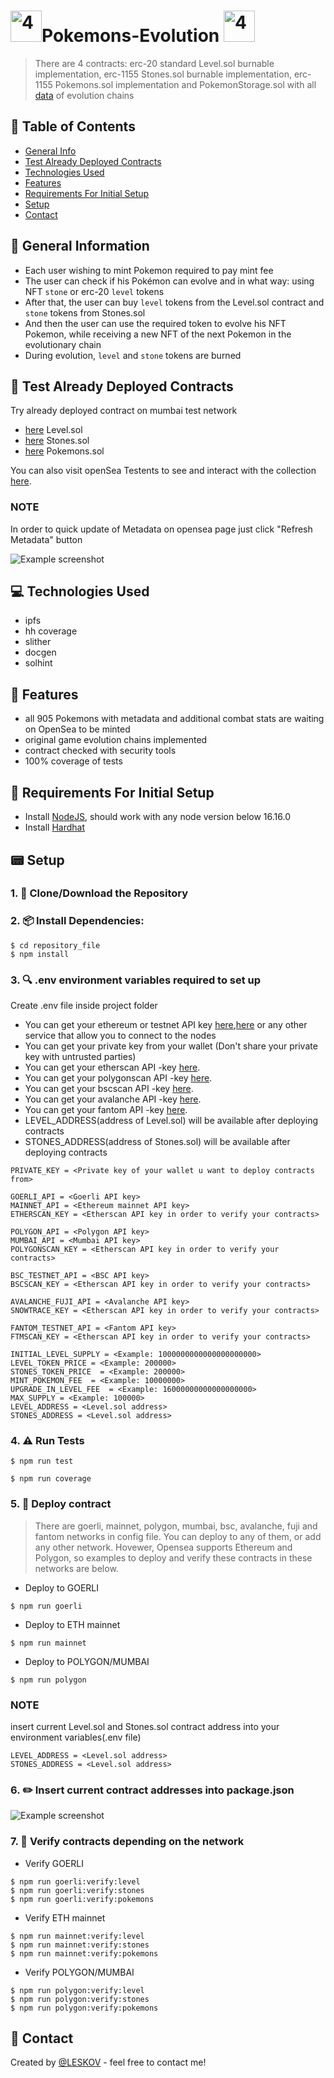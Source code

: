 # <!--<img src="/helpers/readmeHelpers/311.jpg" alt="2" width="50" height="50" /><img src="/helpers/readmeHelpers/243.jpg" alt="4" width="50" height="50" />--> <img src="./helpers/readmeHelpers/1.png" alt="4" width="50" height="50" />Pokemons-Evolution <img src="./helpers/readmeHelpers/12.gif" alt="4" width="50" height="50" /><!--<img src="/helpers/readmeHelpers/302.jpg" alt="2" width="50" height="50" /><img src="/helpers/readmeHelpers/312.jpg" alt="4" width="50" height="50" />-->
> There are 4 contracts: erc-20 standard Level.sol burnable implementation, erc-1155 Stones.sol burnable implementation, erc-1155 Pokemons.sol implementation and PokemonStorage.sol with all [data](https://pokemondb.net/evolution) of evolution chains

## 📁 Table of Contents
* [General Info](#-general-information)
* [Test Already Deployed Contracts](#-test-already-deployed-contracts)
* [Technologies Used](#-technologies-used)
* [Features](#-features)
* [Requirements For Initial Setup](#-requirements-for-initial-setup)
* [Setup](#-setup)
* [Contact](#-contact)



## 🚩 General Information
- Each user wishing to mint Pokemon required to pay mint fee
- The user can check if his Pokémon can evolve and in what way: using NFT `stone` or erc-20 `level` tokens
- After that, the user can buy `level` tokens from the Level.sol contract and `stone` tokens from Stones.sol
- And then the user can use the required token to evolve his NFT Pokemon, while receiving a new NFT of the next Pokemon in the evolutionary chain
- During evolution, `level` and `stone` tokens are burned 


## 🧪 Test Already Deployed Contracts

Try already deployed contract on mumbai test network
- [here](https://mumbai.polygonscan.com/address/0x0a680E2225a3e2103571AeB5d2B1da3f39766B78#readContract) Level.sol
- [here](https://mumbai.polygonscan.com/address/0x992c7Ac4eC6e63479a2Aa03Cd6A2a973c68F0D1b#readContract) Stones.sol
- [here](https://mumbai.polygonscan.com/address/0xb9276ba30c6Dc4884054EE60d82A3C59CC50e2ee#writeContract) Pokemons.sol

You can also visit openSea Testents to see and interact with the collection [here](https://testnets.opensea.io/collection/pokemons-evolution).
### NOTE
In order to quick update of Metadata on opensea page just click "Refresh Metadata" button


<!--![Example screenshot](./helpers/readmeHelpers/Screenshot8.png)-->

![Example screenshot](./helpers/readmeHelpers/Screenshot9.png)


 
## 💻 Technologies Used
- ipfs
- hh coverage
- slither
- docgen
- solhint

## 🌟 Features
- all 905 Pokemons with metadata and additional combat stats are waiting on OpenSea to be minted
- original game evolution chains implemented
- contract checked with security tools
- 100% coverage of tests

## 👀 Requirements For Initial Setup
- Install [NodeJS](https://nodejs.org/en/), should work with any node version below 16.16.0
- Install [Hardhat](https://hardhat.org/)

## 📟 Setup
### 1. 💾 Clone/Download the Repository
### 2. 📦 Install Dependencies:
```
$ cd repository_file
$ npm install
```
### 3. 🔍 .env environment variables required to set up
Create .env file inside project folder
- You can get your ethereum or testnet API key [here](https://infura.io/dashboard/ethereum),[here](https://www.alchemy.com) or any other service that allow you to connect to the nodes
- You can get your private key from your wallet (Don't share your private key with untrusted parties) 
- You can get your etherscan API -key [here](https://etherscan.io/myapikey).
- You can get your polygonscan API -key [here](https://polygonscan.com/myapikey).
- You can get your bscscan API -key [here](https://bscscan.com/myapikey).
- You can get your avalanche API -key [here](https://snowtrace.io/myapikey).
- You can get your fantom API -key [here](https://ftmscan.com/myapikey).
- LEVEL_ADDRESS(address of Level.sol) will be available after deploying contracts
- STONES_ADDRESS(address of Stones.sol) will be available after deploying contracts
```
PRIVATE_KEY = <Private key of your wallet u want to deploy contracts from>

GOERLI_API = <Goerli API key>
MAINNET_API = <Ethereum mainnet API key>
ETHERSCAN_KEY = <Etherscan API key in order to verify your contracts>

POLYGON_API = <Polygon API key>
MUMBAI_API = <Mumbai API key>
POLYGONSCAN_KEY = <Etherscan API key in order to verify your contracts>

BSC_TESTNET_API = <BSC API key>
BSCSCAN_KEY = <Etherscan API key in order to verify your contracts>

AVALANCHE_FUJI_API = <Avalanche API key>
SNOWTRACE_KEY = <Etherscan API key in order to verify your contracts>

FANTOM_TESTNET_API = <Fantom API key>
FTMSCAN_KEY = <Etherscan API key in order to verify your contracts>

INITIAL_LEVEL_SUPPLY = <Example: 1000000000000000000000>
LEVEL_TOKEN_PRICE = <Example: 200000>
STONES_TOKEN_PRICE  = <Example: 200000>
MINT_POKEMON_FEE  = <Example: 10000000>
UPGRADE_IN_LEVEL_FEE  = <Example: 16000000000000000000>
MAX_SUPPLY = <Example: 100000>
LEVEL_ADDRESS = <Level.sol address>
STONES_ADDRESS = <Level.sol address>

```


### 4. ⚠️ Run Tests
```
$ npm run test
```

```
$ npm run coverage
```

### 5. 🚀 Deploy contract
> There are goerli, mainnet, polygon, mumbai, bsc, avalanche, fuji and fantom networks in config file. You can deploy to any of them, or add any other network. Hovewer, Opensea supports Ethereum and Polygon, so examples to deploy and verify these contracts in these networks are below. 
- Deploy to GOERLI
```
$ npm run goerli
``` 
- Deploy to ETH mainnet
```
$ npm run mainnet
``` 
- Deploy to POLYGON/MUMBAI
```
$ npm run polygon
``` 

### NOTE
insert current Level.sol and Stones.sol contract address into your environment variables(.env file)
``` 
LEVEL_ADDRESS = <Level.sol address>
STONES_ADDRESS = <Level.sol address>
``` 

### 6. ✏️ Insert current contract addresses into package.json
![Example screenshot](./helpers/readmeHelpers/Screenshot7.png)

### 7. 📜 Verify contracts depending on the network
- Verify GOERLI
```
$ npm run goerli:verify:level
$ npm run goerli:verify:stones
$ npm run goerli:verify:pokemons
``` 
- Verify ETH mainnet
```
$ npm run mainnet:verify:level
$ npm run mainnet:verify:stones
$ npm run mainnet:verify:pokemons
``` 
- Verify POLYGON/MUMBAI
```
$ npm run polygon:verify:level
$ npm run polygon:verify:stones
$ npm run polygon:verify:pokemons
``` 


## 💬 Contact
Created by [@LESKOV](https://www.linkedin.com/in/ivan-leskov-4b5664189/) - feel free to contact me!
